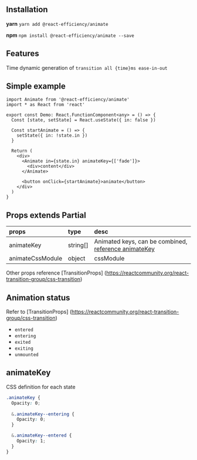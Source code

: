 ## Installation
**yarn**
`yarn add @react-efficiency/animate`

**npm**
`npm install @react-efficiency/animate --save`

## Features
Time dynamic generation of `transition all {time}ms ease-in-out`

## Simple example
```tsx
import Animate from '@react-efficiency/animate'
import * as React from 'react'

export const Demo: React.FunctionComponent<any> = () => {
  Const [state, setState] = React.useState({ in: false })

  Const startAnimate = () => {
    setState({ in: !state.in })
  }

  Return (
    <div>
      <Animate in={state.in} animateKey={['fade']}>
        <div>content</div>
      </Animate>

      <button onClick={startAnimate}>animate</button>
    </div>
  )
}
```

## Props extends Partial<TransitionProps>
| props            | type     | desc                                                                |
| :--------------- | :------- | :------------------------------------------------------------------ |
| animateKey       | string[] | Animated keys, can be combined, [reference animateKey](#animateKey) |
| animateCssModule | object   | cssModule                                                           |

Other props reference [TransitionProps] (https://reactcommunity.org/react-transition-group/css-transition)

## Animation status
Refer to [TransitionProps] (https://reactcommunity.org/react-transition-group/css-transition)
- `entered`
- `entering`
- `exited`
- `exiting`
- `unmounted`

## animateKey
CSS definition for each state
```scss
.animateKey {
  Opacity: 0;
 
  &.animateKey--entering {
    Opacity: 0;
  }

  &.animateKey--entered {
    Opacity: 1;
  }
}
```